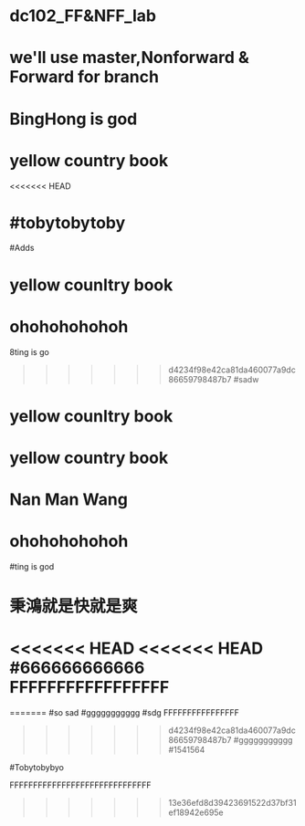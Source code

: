 # dc102_FF&NFF_lab
# we'll use master,Nonforward & Forward for branch
# BingHong is god
# yellow country book
<<<<<<< HEAD

#tobytobytoby
=======
#Adds
# yellow counItry book
# ohohohohohoh
8ting is go
>>>>>>> d4234f98e42ca81da460077a9dc86659798487b7
#sadw
# yellow counItry book
# yellow country book
# Nan Man Wang
# ohohohohohoh
#ting is god
# 秉鴻就是快就是爽
<<<<<<< HEAD
<<<<<<< HEAD
#666666666666
FFFFFFFFFFFFFFFFF
=======
=======
#so sad
#ggggggggggg
#sdg
FFFFFFFFFFFFFFFF
>>>>>>> d4234f98e42ca81da460077a9dc86659798487b7
#ggggggggggg
#1541564

#Tobytobybyo









FFFFFFFFFFFFFFFFFFFFFFFFFFFFFF
>>>>>>> 13e36efd8d39423691522d37bf31ef18942e695e
